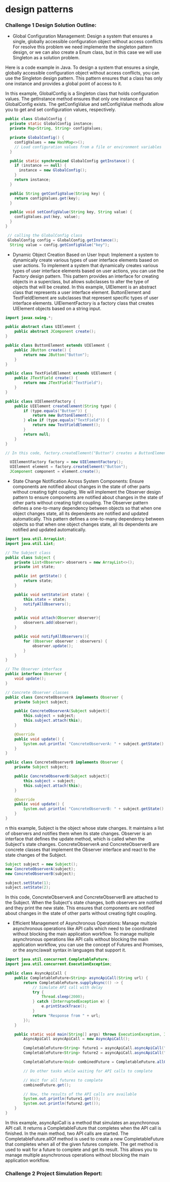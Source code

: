 # design patterns

### Challenge 1 Design Solution Outline:
* Global Configuration Management: Design a system that ensures a single, globally accessible configuration object without access conflicts
  For resolve this problem we need implemente the  singleton pattern design, or we can also create a Enum class, but in this case we will use Singleton as a solution problem.

Here is a code example in Java.
To design a system that ensures a single, globally accessible configuration object without access conflicts, you can use the Singleton design pattern. This pattern ensures that a class has only one instance and provides a global point of access to it.

In this example, GlobalConfig is a Singleton class that holds configuration values. The getInstance method ensures that only one instance of GlobalConfig exists. The getConfigValue and setConfigValue methods allow you to get and set configuration values, respectively.
```java
public class GlobalConfig {
  private static GlobalConfig instance;
  private Map<String, String> configValues;

  private GlobalConfig() {
    configValues = new HashMap<>();
    // Load configuration values from a file or environment variables
  }

  public static synchronized GlobalConfig getInstance() {
    if (instance == null) {
      instance = new GlobalConfig();
    }
    return instance;
  }

  public String getConfigValue(String key) {
    return configValues.get(key);
  }

  public void setConfigValue(String key, String value) {
    configValues.put(key, value);
  }
}

 // calling the GlobalConfig class 
 GlobalConfig config = GlobalConfig.getInstance();
  String value = config.getConfigValue("key");

```

* Dynamic Object Creation Based on User Input: Implement a system to dynamically create various types of user interface elements based on user actions.
  To implement a system that dynamically creates various types of user interface elements based on user actions, you can use the Factory design pattern. This pattern provides an interface for creating objects in a superclass, but allows subclasses to alter the type of objects that will be created.
  In this example, UIElement is an abstract class that represents a user interface element. ButtonElement and TextFieldElement are subclasses that represent specific types of user interface elements. UIElementFactory is a factory class that creates UIElement objects based on a string input.

```java
import javax.swing.*;

public abstract class UIElement {
    public abstract JComponent create();
}

public class ButtonElement extends UIElement {
    public JButton create() {
        return new JButton("Button");
    }
}

public class TextFieldElement extends UIElement {
    public JTextField create() {
        return new JTextField("TextField");
    }
}

public class UIElementFactory {
    public UIElement createElement(String type) {
        if (type.equals("Button")) {
            return new ButtonElement();
        } else if (type.equals("TextField")) {
            return new TextFieldElement();
        }
        return null;
    }
}

// In this code, factory.createElement("Button") creates a ButtonElement object, and element.create() creates a JButton object. You can add the JButton to a JPanel or other container to display it in the user interface.  This system allows you to dynamically create various types of user interface elements based on user actions. For example, you could listen for user actions (like button clicks or menu selections) and use the factory to create and display the appropriate user interface element.

  UIElementFactory factory = new UIElementFactory();
  UIElement element = factory.createElement("Button");
  JComponent component = element.create();


```

* State Change Notification Across System Components: Ensure components are notified about changes in the state of other parts without creating tight coupling.
We will implement the Observer design pattern to ensure components are notified about changes in the state of other parts without creating tight coupling. The Observer pattern defines a one-to-many dependency between objects so that when one object changes state, all its dependents are notified and updated automatically.
This  pattern defines a one-to-many dependency between objects so that when one object changes state, all its dependents are notified and updated automatically.

```java
import java.util.ArrayList;
import java.util.List;

// The Subject class
public class Subject {
    private List<Observer> observers = new ArrayList<>();
    private int state;

    public int getState() {
        return state;
    }

    public void setState(int state) {
        this.state = state;
        notifyAllObservers();
    }

    public void attach(Observer observer){
        observers.add(observer);       
    }

    public void notifyAllObservers(){
        for (Observer observer : observers) {
            observer.update();
        }
    } 
}

// The Observer interface
public interface Observer {
    void update();
}

// Concrete Observer classes
public class ConcreteObserverA implements Observer {
    private Subject subject;

    public ConcreteObserverA(Subject subject){
        this.subject = subject;
        this.subject.attach(this);
    }

    @Override
    public void update() {
        System.out.println( "ConcreteObserverA: " + subject.getState() );
    }
}

public class ConcreteObserverB implements Observer {
    private Subject subject;

    public ConcreteObserverB(Subject subject){
        this.subject = subject;
        this.subject.attach(this);
    }

    @Override
    public void update() {
        System.out.println( "ConcreteObserverB: " + subject.getState() );
    }
}


```
n this example, Subject is the object whose state changes. It maintains a list of observers and notifies them when its state changes. Observer is an interface that defines the update method, which is called when the Subject's state changes. ConcreteObserverA and ConcreteObserverB are concrete classes that implement the Observer interface and react to the state changes of the Subject.
```java
Subject subject = new Subject();
new ConcreteObserverA(subject);
new ConcreteObserverB(subject);

subject.setState(1);
subject.setState(2);

```
In this code, ConcreteObserverA and ConcreteObserverB are attached to the Subject. When the Subject's state changes, both observers are notified and they print the new state. This ensures that components are notified about changes in the state of other parts without creating tight coupling.


* Efficient Management of Asynchronous Operations: Manage multiple asynchronous operations like API calls which need to be coordinated without blocking the main application workflow.
  To manage multiple asynchronous operations like API calls without blocking the main application workflow, you can use the concept of Futures and Promises, or the async/await syntax in languages that support it.
```java
import java.util.concurrent.CompletableFuture;
import java.util.concurrent.ExecutionException;

public class AsyncApiCall {
    public CompletableFuture<String> asyncApiCall(String url) {
        return CompletableFuture.supplyAsync(() -> {
            // Simulate API call with delay
            try {
                Thread.sleep(2000);
            } catch (InterruptedException e) {
                e.printStackTrace();
            }
            return "Response from " + url;
        });
    }

    public static void main(String[] args) throws ExecutionException, InterruptedException {
        AsyncApiCall asyncApiCall = new AsyncApiCall();

        CompletableFuture<String> future1 = asyncApiCall.asyncApiCall("http://api1.com");
        CompletableFuture<String> future2 = asyncApiCall.asyncApiCall("http://api2.com");

        CompletableFuture<Void> combinedFuture = CompletableFuture.allOf(future1, future2);

        // Do other tasks while waiting for API calls to complete

        // Wait for all futures to complete
        combinedFuture.get();

        // Now, the results of the API calls are available
        System.out.println(future1.get());
        System.out.println(future2.get());
    }
}


```
In this example, asyncApiCall is a method that simulates an asynchronous API call. It returns a CompletableFuture that completes when the API call is finished. In the main method, two API calls are started. The CompletableFuture.allOf method is used to create a new CompletableFuture that completes when all of the given futures complete. The get method is used to wait for a future to complete and get its result. This allows you to manage multiple asynchronous operations without blocking the main application workflow.
### Challenge 2 Project Simulation Report:




